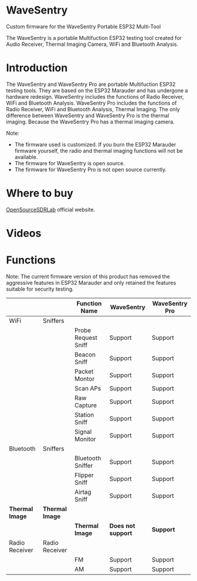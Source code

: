 # WaveSentry
Custom firmware for the WaveSentry Portable ESP32 Multi-Tool

The WaveSentry is a portable Multifuction ESP32 testing tool created for Audio Receiver, Thermal Imaging Camera, WiFi and Bluetooth Analysis. 

# Introduction
The WaveSentry and WaveSentry Pro are portable Multifuction ESP32 testing tools. They are based on the ESP32 Marauder and has undergone a hardware redesign.
WaveSentry includes the functions of Radio Receiver, WiFi and Bluetooth Analysis.
WaveSentry Pro includes the functions of Radio Receiver, WiFi and Bluetooth Analysis, Thermal Imaging.
The only difference between WaveSentry and WaveSentry Pro is the thermal imaging. Because the WaveSentry Pro has a thermal imaging camera.

Note:    
- The firmware used is customized. If you burn the ESP32 Marauder firmware yourself, the radio and thermal imaging functions will not be available.  
- The firmware for WaveSentry is open source.  
- The firmware for WaveSentry Pro is not open source currently.

# Where to buy
[OpenSourceSDRLab](https://opensourcesdrlab.com/products/aifw-wavesentry-esp32) official website.

# Videos


# Functions
Note: The current firmware version of this product has removed the aggressive features in ESP32 Marauder and only retained the features suitable for security testing.

|                 |                     | Function Name        | WaveSentry        | WaveSentry Pro    |
|-----------------|---------------------|----------------------|-------------------|-------------------|
| WiFi            | Sniffers            |                      |                   |                   |
|                 |                     | Probe Request Sniff  | Support           | Support           |
|                 |                     | Beacon Sniff         | Support           | Support           |
|                 |                     | Packet Montor        | Support           | Support           |
|                 |                     | Scan APs             | Support           | Support           |
|                 |                     | Raw Capture          | Support           | Support           |
|                 |                     | Station Sniff        | Support           | Support           |
|                 |                     | Signal Monitor       | Support           | Support           |
| Bluetooth       | Sniffers            |                      |                   |
|                 |                     | Bluetooth Sniffer    | Support           | Support           |
|                 |                     | Flipper Sniff        | Support           | Support           |
|                 |                     | Airtag Sniff         | Support           | Support           |
| **Thermal Image** | **Thermal Image** |                      |                   |                   |
|                   |                   |  **Thermal Image**   | **Does not support**  | **Support**       |
| Radio Receiver  | Radio Receiver      |                      |                   |                   |
|                 |                     | FM                   | Support           | Support           |
|                 |                     | AM                   | Support           | Support           |

